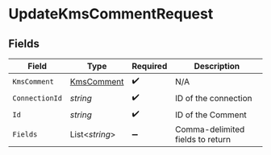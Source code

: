 # UpdateKmsCommentRequest


## Fields

| Field                                               | Type                                                | Required                                            | Description                                         |
| --------------------------------------------------- | --------------------------------------------------- | --------------------------------------------------- | --------------------------------------------------- |
| `KmsComment`                                        | [KmsComment](../../Models/Components/KmsComment.md) | :heavy_check_mark:                                  | N/A                                                 |
| `ConnectionId`                                      | *string*                                            | :heavy_check_mark:                                  | ID of the connection                                |
| `Id`                                                | *string*                                            | :heavy_check_mark:                                  | ID of the Comment                                   |
| `Fields`                                            | List<*string*>                                      | :heavy_minus_sign:                                  | Comma-delimited fields to return                    |
